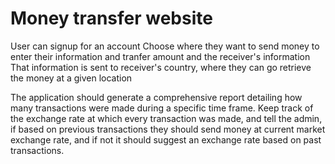 # Money transfer website



User can signup for an account
Choose where they want to send money to 
enter their information and tranfer amount and the receiver's information
That information is sent to receiver's country, where they can go retrieve the money at a given location



The application should generate a comprehensive report detailing how many transactions were made
during a specific time frame.
Keep track of the exchange rate at which every transaction was made, and tell the admin, if based on
previous transactions they should send money at current market exchange rate, and if not it 
should suggest an exchange rate based on past transactions.